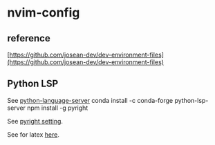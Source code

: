 # nvim-config

## reference

[https://github.com/josean-dev/dev-environment-files](https://github.com/josean-dev/dev-environment-files)

## Python LSP

See [python-language-server](https://github.com/python-lsp/python-lsp-server)
conda install -c conda-forge python-lsp-server
npm install -g pyright

See [pyright setting](https://kitagry.github.io/blog/programmings/2021/04/pyright-vim/).

See for latex [here](https://dr563105.github.io/blog/skim-vimtex-setup/).
